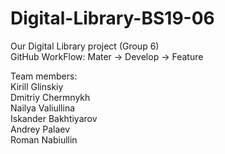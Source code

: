 # Digital-Library-BS19-06
Our Digital Library project (Group 6)    
GitHub WorkFlow: Mater -> Develop -> Feature  
  
Team members:  
Kirill Glinskiy  
Dmitriy Chermnykh  
Nailya Valiullina  
Iskander Bakhtiyarov  
Andrey Palaev  
Roman Nabiullin  

